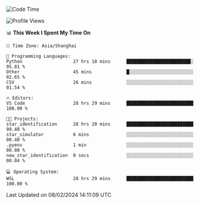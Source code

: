 <!--START_SECTION:waka-->
![Code Time](http://img.shields.io/badge/Code%20Time-1%2C510%20hrs%2037%20mins-blue)

![Profile Views](http://img.shields.io/badge/Profile%20Views-0-blue)

📊 **This Week I Spent My Time On** 

```text
🕑︎ Time Zone: Asia/Shanghai

💬 Programming Languages: 
Python                   27 hrs 18 mins      ████████████████████████░   95.81 % 
Other                    45 mins             █░░░░░░░░░░░░░░░░░░░░░░░░   02.65 % 
CSV                      26 mins             ░░░░░░░░░░░░░░░░░░░░░░░░░   01.54 % 

🔥 Editors: 
VS Code                  28 hrs 29 mins      █████████████████████████   100.00 % 

🐱‍💻 Projects: 
star_identification      28 hrs 20 mins      █████████████████████████   99.48 % 
star_simulator           6 mins              ░░░░░░░░░░░░░░░░░░░░░░░░░   00.40 % 
.pyenv                   1 min               ░░░░░░░░░░░░░░░░░░░░░░░░░   00.08 % 
new_star_identification  0 secs              ░░░░░░░░░░░░░░░░░░░░░░░░░   00.04 % 

💻 Operating System: 
WSL                      28 hrs 29 mins      █████████████████████████   100.00 % 
```


 Last Updated on 08/02/2024 14:11:09 UTC
<!--END_SECTION:waka-->